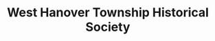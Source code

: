---
layout: repo
title: "West Hanover Township Historical Society"
id: 14115
permalink: repos/14115/
---